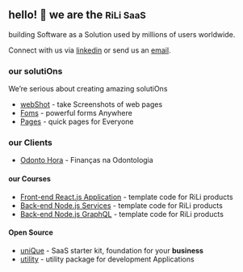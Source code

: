 ## hello! 👋 we are the <strong style='font-size:18px'>RiLi SaaS</strong>
  
building Software as a Solution used by millions of users worldwide.

<!-- 
  #### You have a need that must be solved with Software? 
  Tell us about the challenge you want to solve, and we will find a digital solutiOn.
-->
Connect with us via <a href="https://www.linkedin.com/company/rili-saas/" target="_blank">linkedin</a> or send us an [email](mailto:sleuths_network0u@icloud.com).
  
### our solutiOns
  
We’re serious about creating amazing solutiOns
  
<!-- - <a href="http://proxy.rili.be/" target="_blank">Proxy</a> - all roads, One place -->
- <a href="https://webshot.click/" target="_blank">webShot</a> - take Screenshots of web pages
- <a href="https://formson.click/" target="_blank">Foms</a> - powerful forms Anywhere
- <a href="https://pageson.click/" target="_blank">Pages</a> - quick pages for Everyone
<!-- - <a href="https://go2work.click/" target="_blank">Workspace</a> - simple, how Everything should be -->
  
  
### our Clients
- <a href="https://odontohora.com.br/" target="_blank">Odonto Hora</a> - Finanças na Odontologia


#### our Courses
- <a href="https://github.com/rili-saas/template-front-end-react.js-application" target="_blank">Front-end React.js Application</a> - template code for RiLi products
- <a href="https://github.com/rili-saas/template-back-end-node.js-services" target="_blank">Back-end Node.js Services</a> - template code for RiLi products
- <a href="https://github.com/rili-saas/template-back-end-node.js-graphql" target="_blank">Back-end Node.js GraphQL</a> - template code for RiLi products
  
  
#### Open Source
- <a href="https://github.com/rili-saas-unique" target="_blank">uniQue</a> - SaaS starter kit, foundation for your **business**
- <a href="https://github.com/ciro-maciel/utility" target="_blank">utility</a> - utility package for development Applications
